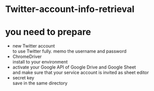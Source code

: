 # Twitter-account-info-retrieval

# you need to prepare
* new Twitter account  
 to use Twitter fully. memo the username and password  
* ChromeDriver  
 install to your environment  
* activate your Google API of Google Drive and Google Sheet  
 and make sure that your service account is invited as sheet editor   
* secret key  
 save in the same directory  
